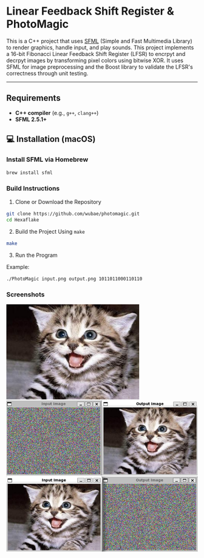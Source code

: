 # Linear Feedback Shift Register & PhotoMagic
This is a C++ project that uses [SFML](https://www.sfml-dev.org/) (Simple and Fast Multimedia Library) to render graphics, handle input, and play sounds. This project implements a 16-bit Fibonacci Linear Feedback Shift Register (LFSR) to encrpyt and decrpyt images by transforming pixel colors using bitwise XOR. It uses SFML for image preprocessing and the Boost library to validate the LFSR's correctness through unit testing.

---

## Requirements

- **C++ compiler** (e.g., `g++`, `clang++`)
- **SFML 2.5.1+**

## 💻 Installation (macOS)

### Install SFML via Homebrew
```bash
brew install sfml
```

### Build Instructions
1. Clone or Download the Repository
```bash
git clone https://github.com/wubae/photomagic.git
cd Hexaflake
```

2. Build the Project Using `make`
```bash
make
```

3. Run the Program

Example:
```bash
./PhotoMagic input.png output.png 1011011000110110
```

### Screenshots
![Input File](/input-file.png)
![Decoding](/decoding_screenshot.png)
![Encoding](/encoding_screenshot.png)
